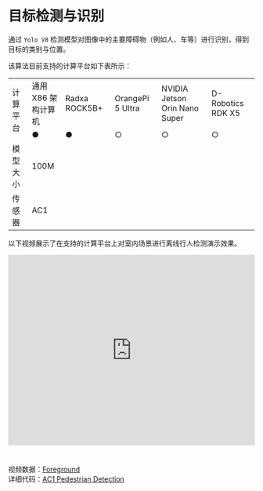 # 目标检测与识别  
通过 `Yolo V8` 检测模型对图像中的主要障碍物（例如人、车等）进行识别，得到目标的类别与位置。  

该算法目前支持的计算平台如下表所示：

<table class="docutils align-default" style="width: 100%;">
    <tbody>
        <tr class="row-even centered-table-text">
            <td rowspan="2">计算平台</td>
            <td>通用 X86 架构计算机</td>
            <td>Radxa ROCK5B+</td>
            <td>OrangePi 5 Ultra</td>
            <td>NVIDIA Jetson Orin Nano Super</td>
            <td>D-Robotics RDK X5</td>
        </tr>
        <tr class="row-odd centered-table-text">
            <td>●</td>
            <td>●</td>
            <td>○</td>
            <td>○</td>
            <td>○</td>
        </tr>
        <tr class="row-even centered-table-text">
            <td>模型大小</td>
            <td colspan="5">100M</td>
        </tr>
        <tr class="row-odd centered-table-text">
            <td>传感器</td>
            <td colspan="5">AC1</td>
        </tr>
    </tbody>
</table>

以下视频展示了在支持的计算平台上对室内场景进行离线行人检测演示效果。

<iframe style="margin-bottom: 24px;" width="100%" height="389" src="https://cdn.robosense.cn/AC_wiki/target_detection_radxa.mp4" frameborder="0" allowfullscreen></iframe>  

视频数据：[Foreground](https://cdn.robosense.cn/AC_wiki/target_detection_radxa.tar.gz)  
详细代码：[AC1 Pedestrian Detection](https://github.com/RoboSense-Robotics/robosense_ac_perception)
